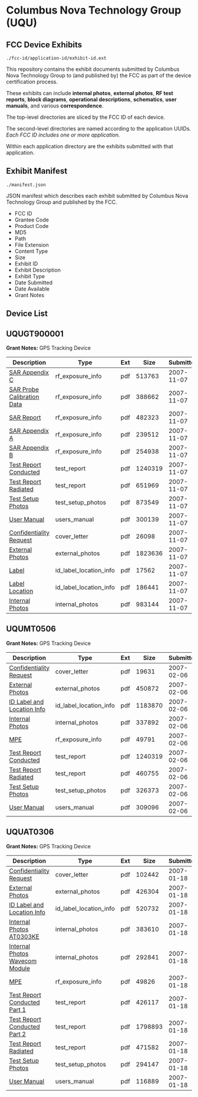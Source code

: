 # Columbus Nova Technology Group (UQU)
## FCC Device Exhibits

```
./fcc-id/application-id/exhibit-id.ext
```

This repository contains the exhibit documents submitted by Columbus Nova Technology Group to (and published by) the FCC as part of the device certification process.

These exhibits can include **internal photos**, **external photos**, **RF test reports**, **block diagrams**, **operational descriptions**, **schematics**, **user manuals**, and various **correspondence**.

The top-level directories are sliced by the FCC ID of each device.

The second-level directories are named according to the application UUIDs. *Each FCC ID includes one or more application.*

Within each application directory are the exhibits submitted with that application. 

## Exhibit Manifest

```
./manifest.json
```

JSON manifest which describes each exhibit submitted by Columbus Nova Technology Group and published by the FCC.

- FCC ID
- Grantee Code
- Product Code
- MD5
- Path
- File Extension
- Content Type
- Size
- Exhibit ID
- Exhibit Description
- Exhibit Type
- Date Submitted
- Date Available
- Grant Notes

## Device List
## UQUGT900001
**Grant Notes:** GPS Tracking Device

| Description | Type | Ext | Size | Submitted | Available |
| ----------- | ---- | --- | ---- | --------- | --------- |
| [SAR Appendix C](UQUGT900001/8928b99624db597be0ce4a0005dcd3b9/865035.pdf) | rf_exposure_info | pdf | 513763 | 2007-11-07 | 2007-11-07 |
| [SAR Probe Calibration Data](UQUGT900001/8928b99624db597be0ce4a0005dcd3b9/810981.pdf) | rf_exposure_info | pdf | 388662 | 2007-11-07 | 2007-11-07 |
| [SAR Report](UQUGT900001/8928b99624db597be0ce4a0005dcd3b9/865037.pdf) | rf_exposure_info | pdf | 482323 | 2007-11-07 | 2007-11-07 |
| [SAR Appendix A](UQUGT900001/8928b99624db597be0ce4a0005dcd3b9/865033.pdf) | rf_exposure_info | pdf | 239512 | 2007-11-07 | 2007-11-07 |
| [SAR Appendix B](UQUGT900001/8928b99624db597be0ce4a0005dcd3b9/865034.pdf) | rf_exposure_info | pdf | 254938 | 2007-11-07 | 2007-11-07 |
| [Test Report Conducted](UQUGT900001/8928b99624db597be0ce4a0005dcd3b9/754980.pdf) | test_report | pdf | 1240319 | 2007-11-07 | 2007-11-07 |
| [Test Report Radiated](UQUGT900001/8928b99624db597be0ce4a0005dcd3b9/865041.pdf) | test_report | pdf | 651969 | 2007-11-07 | 2007-11-07 |
| [Test Setup Photos](UQUGT900001/8928b99624db597be0ce4a0005dcd3b9/865042.pdf) | test_setup_photos | pdf | 873549 | 2007-11-07 | 2007-11-07 |
| [User Manual](UQUGT900001/8928b99624db597be0ce4a0005dcd3b9/865044.pdf) | users_manual | pdf | 300139 | 2007-11-07 | 2007-11-07 |
| [Confidentiality Request](UQUGT900001/8928b99624db597be0ce4a0005dcd3b9/865026.pdf) | cover_letter | pdf | 26098 | 2007-11-07 | 2007-11-07 |
| [External Photos](UQUGT900001/8928b99624db597be0ce4a0005dcd3b9/865027.pdf) | external_photos | pdf | 1823636 | 2007-11-07 | 2007-11-07 |
| [Label](UQUGT900001/8928b99624db597be0ce4a0005dcd3b9/865028.pdf) | id_label_location_info | pdf | 17562 | 2007-11-07 | 2007-11-07 |
| [Label Location](UQUGT900001/8928b99624db597be0ce4a0005dcd3b9/865030.pdf) | id_label_location_info | pdf | 186441 | 2007-11-07 | 2007-11-07 |
| [Internal Photos](UQUGT900001/8928b99624db597be0ce4a0005dcd3b9/865029.pdf) | internal_photos | pdf | 983144 | 2007-11-07 | 2007-11-07 |
## UQUMT0506
**Grant Notes:** GPS Tracking Device

| Description | Type | Ext | Size | Submitted | Available |
| ----------- | ---- | --- | ---- | --------- | --------- |
| [Confidentiality Request](UQUMT0506/128ded5ff29a14396ad305101c8329be/754971.pdf) | cover_letter | pdf | 19631 | 2007-02-06 | 2007-02-06 |
| [External Photos](UQUMT0506/128ded5ff29a14396ad305101c8329be/754972.pdf) | external_photos | pdf | 450872 | 2007-02-06 | 2007-02-06 |
| [ID Label and Location Info](UQUMT0506/128ded5ff29a14396ad305101c8329be/754973.pdf) | id_label_location_info | pdf | 1183870 | 2007-02-06 | 2007-02-06 |
| [Internal Photos](UQUMT0506/128ded5ff29a14396ad305101c8329be/754974.pdf) | internal_photos | pdf | 337892 | 2007-02-06 | 2007-02-06 |
| [MPE](UQUMT0506/128ded5ff29a14396ad305101c8329be/754977.pdf) | rf_exposure_info | pdf | 49791 | 2007-02-06 | 2007-02-06 |
| [Test Report Conducted](UQUMT0506/128ded5ff29a14396ad305101c8329be/754980.pdf) | test_report | pdf | 1240319 | 2007-02-06 | 2007-02-06 |
| [Test Report Radiated](UQUMT0506/128ded5ff29a14396ad305101c8329be/754981.pdf) | test_report | pdf | 460755 | 2007-02-06 | 2007-02-06 |
| [Test Setup Photos](UQUMT0506/128ded5ff29a14396ad305101c8329be/754982.pdf) | test_setup_photos | pdf | 326373 | 2007-02-06 | 2007-02-06 |
| [User Manual](UQUMT0506/128ded5ff29a14396ad305101c8329be/754984.pdf) | users_manual | pdf | 309096 | 2007-02-06 | 2007-02-06 |
## UQUAT0306
**Grant Notes:** GPS Tracking Device

| Description | Type | Ext | Size | Submitted | Available |
| ----------- | ---- | --- | ---- | --------- | --------- |
| [Confidentiality Request](UQUAT0306/f4f91e59bb2ce69659957e0376febed3/748177.pdf) | cover_letter | pdf | 102442 | 2007-01-18 | 2007-01-18 |
| [External Photos](UQUAT0306/f4f91e59bb2ce69659957e0376febed3/748178.pdf) | external_photos | pdf | 426304 | 2007-01-18 | 2007-01-18 |
| [ID Label and Location Info](UQUAT0306/f4f91e59bb2ce69659957e0376febed3/748179.pdf) | id_label_location_info | pdf | 520732 | 2007-01-18 | 2007-01-18 |
| [Internal Photos AT0303KE](UQUAT0306/f4f91e59bb2ce69659957e0376febed3/748180.pdf) | internal_photos | pdf | 383610 | 2007-01-18 | 2007-01-18 |
| [Internal Photos Wavecom Module](UQUAT0306/f4f91e59bb2ce69659957e0376febed3/748181.pdf) | internal_photos | pdf | 292841 | 2007-01-18 | 2007-01-18 |
| [MPE](UQUAT0306/f4f91e59bb2ce69659957e0376febed3/748182.pdf) | rf_exposure_info | pdf | 49826 | 2007-01-18 | 2007-01-18 |
| [Test Report Conducted Part 1](UQUAT0306/f4f91e59bb2ce69659957e0376febed3/556268.pdf) | test_report | pdf | 426117 | 2007-01-18 | 2007-01-18 |
| [Test Report Conducted Part 2](UQUAT0306/f4f91e59bb2ce69659957e0376febed3/556269.pdf) | test_report | pdf | 1798893 | 2007-01-18 | 2007-01-18 |
| [Test Report Radiated](UQUAT0306/f4f91e59bb2ce69659957e0376febed3/748189.pdf) | test_report | pdf | 471582 | 2007-01-18 | 2007-01-18 |
| [Test Setup Photos](UQUAT0306/f4f91e59bb2ce69659957e0376febed3/748190.pdf) | test_setup_photos | pdf | 294147 | 2007-01-18 | 2007-01-18 |
| [User Manual](UQUAT0306/f4f91e59bb2ce69659957e0376febed3/748192.pdf) | users_manual | pdf | 116889 | 2007-01-18 | 2007-01-18 |
